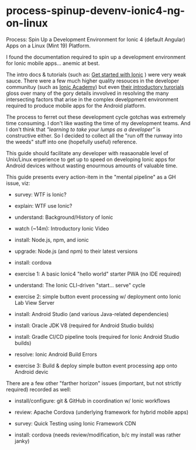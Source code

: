 # process-spinup-devenv-ionic4-ng-on-linux
Process: Spin Up a Development Environment for Ionic 4 (default Angular) Apps on a Linux (Mint 19) Platform.

I found the documentation required to spin up a development environment for Ionic mobile apps... anemic at best.  

The intro docs & tutorials (such as: [Get started with Ionic](https://ionicframework.com/getting-started) ) were very weak sauce. There were a few much higher quality resouces in the developer communituy (such as [Ionic Academy](https://ionicacademy.com/)) but even [their introductory turorials](https://ionicacademy.com/getting-started-with-ionic-4/) gloss over many of the gory details invvolved in resolving the many intersecting factors that arise in the complex develppment environment required to produce mobile apps for the Android platform.  

The process to ferret out these development cycle gotchas was extremely time consuming.  I don't like wasting the time of my development teams.  And I don't think that _"learning to take your lumps as a developer"_ is constructive either.  So I decided to collect all the "run off the runway into the weeds" stuff into one (hopefully useful) reference.  

This guide should facilitate any developer with reasaonable level of Unix/Linux erperience to get up to speed on developing Ionic apps for Android devices without wasting enourmous amounts of valuable time.  

This guide presents every action-item in the "mental pipeline" as a GH issue, viz:

- survey: WTF is Ionic?

- explain: WTF use Ionic?

- understand: Background/History of Ionic

- watch (~14m): Introductory Ionic Video

- install: Node.js, npm, and ionic

- upgrade: Node.js (and npm) to their latest versions

- install: cordova

- exercise 1: A basic Ionic4 "hello world" starter PWA (no IDE required)

- understand: The Ionic CLI-driven "start... serve" cycle

- exercise 2: simple button event processing w/ deployment onto Ionic Lab View Server

- install: Android Studio (and various Java-related dependencies)

- install: Oracle JDK V8 (required for Android Studio builds)

- install: Gradle CI/CD pipeline tools (required for Ionic Android Studio builds)

- resolve: Ionic Android Build Errors

- exercise 3: Build & deploy simple button event processing app onto Android devic


There are a few other "farther horizon" issues (important, but not strictly required) recorded as well:


- install/configure: git & GitHub in coordination w/ Ionic workflows

- review: Apache Cordova (underlying framework for hybrid mobile apps)

- survey: Quick Testing using Ionic Framework CDN

- install: cordova (needs review/modification, b/c my install was rather janky)

